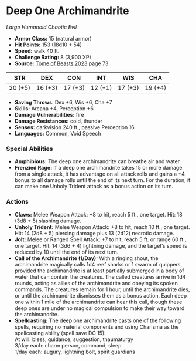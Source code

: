 # Deep One Archimandrite

*Large* *Humanoid* *Chaotic Evil*

- **Armor Class:** 15 (natural armor)
- **Hit Points:** 153 (18d10 + 54)
- **Speed:** walk 40 ft.
- **Challenge Rating:** 8 (3,900 XP)
- **Source:** [Tome of Beasts 2023](https://koboldpress.com/kpstore/product/tome-of-beasts-1-2023-edition/) page 73

| STR | DEX | CON | INT | WIS | CHA |
| --- | --- | --- | --- | --- | --- |
| 20 (+5) | 16 (+3) | 17 (+3) | 12 (+1) | 17 (+3) | 19 (+4) |

- **Saving Throws**: Dex +6, Wis +6, Cha +7
- **Skills:** Arcana +4, Perception +6
- **Damage Vulnerabilities:** fire
- **Damage Resistances:** cold, thunder
- **Senses:** darkvision 240 ft., passive Perception 16
- **Languages:** Common, Void Speech
### Special Abilities
- **Amphibious:** The deep one archimandrite can breathe air and water.
- **Frenzied Rage:** If a deep one archimandrite takes 15 or more damage from a single attack, it has advantage on all attack rolls and gains a +4 bonus to all damage rolls until the end of its next turn. For the duration, it can make one Unholy Trident attack as a bonus action on its turn.
### Actions
- **Claws:** Melee Weapon Attack: +8 to hit, reach 5 ft., one target. Hit: 18 (3d8 + 5) slashing damage.
- **Unholy Trident:** Melee Weapon Attack: +8 to hit, reach 10 ft., one target. Hit: 14 (2d8 + 5) piercing damage plus 13 (2d12) necrotic damage.
- **Jolt:** Melee or Ranged Spell Attack: +7 to hit, reach 5 ft. or range 60 ft., one target. Hit: 14 (3d6 + 4) lightning damage, and the target’s speed is reduced by 10 until the end of its next turn.
- **Call of the Archimandrite (1/Day):** With a ringing shout, the archimandrite magically calls 1d4 reef sharks or 1 swarm of quippers, provided the archimandrite is at least partially submerged in a body of water that can contain the creatures. The called creatures arrive in 1d4 rounds, acting as allies of the archimandrite and obeying its spoken commands. The creatures remain for 1 hour, until the archimandrite dies, or until the archimandrite dismisses them as a bonus action. Each deep one within 1 mile of the archimandrite can hear this call, though these deep ones are under no magical compulsion to make their way toward the archimandrite.
- **Spellcasting:** The deep one archimandrite casts one of the following spells, requiring no material components and using Charisma as the spellcasting ability (spell save DC 15):<br>At will: bless, guidance, suggestion, thaumaturgy<br>3/day each: charm person, command, sleep<br>1/day each: augury, lightning bolt, spirit guardians
